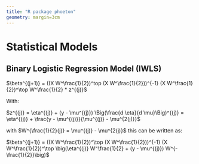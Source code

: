 ```yaml
---
title: "R package phoeton"
geometry: margin=3cm
---
```



Statistical Models
==================

Binary Logistic Regression Model (IWLS)
---------------------------------------


$\beta^{(j+1)} = ((X W^\frac{1}{2})^top (X W^\frac{1}{2}))^{-1} (X W^\frac{1}{2})^\top W^\frac{1}{2} * z^{(j)}$

With:

$z^{(j)} = \eta^{(j)} + (y - \mu^{(j)}) \Big(\frac{d \eta}{d \mu}\Big)^{(j)} = \eta^{(j)} + \frac{y - \mu^{(j)}}{\mu^{(j)} - \mu^{2(j)}}$

with $W^{\frac{1}{2}(j)} = \mu^{(j)} - \mu^{2(j)}$ this can be written as:

$\beta^{(j+1)} = ((X W^\frac{1}{2})^\top (X W^\frac{1}{2}))^{-1} (X W^\frac{1}{2})^\top \big(\eta^{(j)} W^\frac{1}{2} + (y - \mu^{(j)}) W^{-\frac{1}{2}}\big)$
